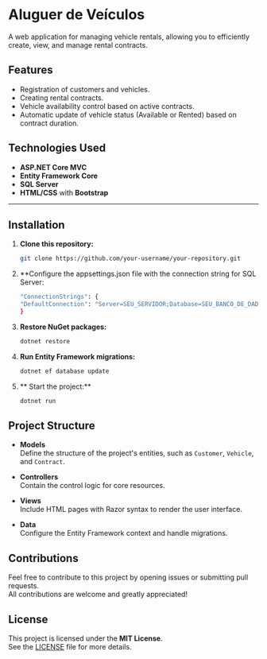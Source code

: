 # Aluguer de Veículos

A web application for managing vehicle rentals, allowing you to efficiently create, view, and manage rental contracts.

## Features

- Registration of customers and vehicles.
- Creating rental contracts.
- Vehicle availability control based on active contracts.
- Automatic update of vehicle status (Available or Rented) based on contract duration.

## Technologies Used

- **ASP.NET Core MVC**
- **Entity Framework Core**
- **SQL Server**
- **HTML/CSS** with **Bootstrap**

---

## Installation

1. **Clone this repository:**
   ```bash
   git clone https://github.com/your-username/your-repository.git
2. **Configure the appsettings.json file with the connection string for SQL Server:
    ```bash
   "ConnectionStrings": {
    "DefaultConnection": "Server=SEU_SERVIDOR;Database=SEU_BANCO_DE_DADOS;Trusted_Connection=True;"
    }
3. **Restore NuGet packages:**
   ```bash
   dotnet restore

4. **Run Entity Framework migrations:**
   ```bash
   dotnet ef database update

6. ** Start the project:**
   ```bash
   dotnet run

## Project Structure
- **Models**  
  Define the structure of the project's entities, such as `Customer`, `Vehicle`, and `Contract`.

- **Controllers**  
  Contain the control logic for core resources.

- **Views**  
  Include HTML pages with Razor syntax to render the user interface.

- **Data**  
  Configure the Entity Framework context and handle migrations.

## Contributions

Feel free to contribute to this project by opening issues or submitting pull requests.  
All contributions are welcome and greatly appreciated!

## License

This project is licensed under the **MIT License**.  
See the [LICENSE](./LICENSE) file for more details.
